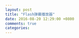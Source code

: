 ```yaml
---
layout: post
title: "Flash弹幕播放器"
date: 2016-08-20 12:29:00 +0800
comments: true
categories: 
---
```

